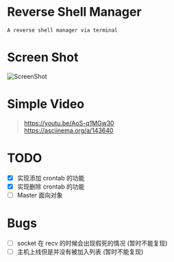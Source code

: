 # Reverse Shell Manager

```
A reverse shell manager via terminal
```
# Screen Shot
![ScreenShot](http://upload-images.jianshu.io/upload_images/2355077-5c8a3dfcd9d31a2f.png?imageMogr2/auto-orient/strip%7CimageView2/2/w/1240)

# Simple Video

> https://youtu.be/AoS-q1MGw30  
> https://asciinema.org/a/143640

# TODO
- [x] 实现添加 crontab 的功能
- [x] 实现删除 crontab 的功能
- [ ] Master 面向对象

# Bugs

- [ ] socket 在 recv 的时候会出现假死的情况 (暂时不能复现)
- [ ] 主机上线但是并没有被加入列表 (暂时不能复现)
